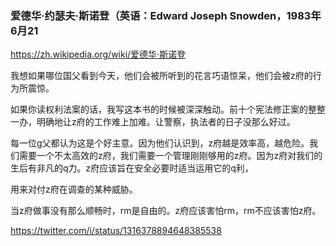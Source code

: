 ### 爱德华·约瑟夫·斯诺登（英语：Edward Joseph Snowden，1983年6月21
https://zh.wikipedia.org/wiki/爱德华·斯诺登

我想如果哪位国父看到今天，他们会被所听到的花言巧语惊呆，他们会被z府的行为所震惊。

如果你读权利法案的话，我写这本书的时候被深深触动。前十个宪法修正案的整整一办，明确地让z府的工作难上加难。让警察，执法者的日子没那么好过。

每一位g父都认为这是个好主意。因为他们认识到，z府越是效率高，越危险。我们需要一个不太高效的z府，我们需要一个管理刚刚够用的z府。因为z府对我们的生后有非凡的q力。z府应该旨在安全必要时适当运用它的q利，

用来对付z府在调查的某种威胁。

当z府做事没有那么顺畅时，rm是自由的。z府应该害怕rm，rm不应该害怕z府。

https://twitter.com/i/status/1316378894648385538
